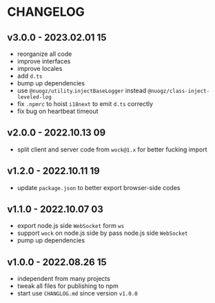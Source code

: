 # CHANGELOG

## v3.0.0 - 2023.02.01 15
* reorganize all code
* improve interfaces
* improve locales
* add `d.ts`
* bump up dependencies
* use `@nuogz/utility`.`injectBaseLogger` instead `@nuogz/class-inject-leveled-log`
* fix `.npmrc` to hoist `i18next` to emit `d.ts` correctly
* fix bug on heartbeat timeout


## v2.0.0 - 2022.10.13 09
* split client and server code from `wock@1.x` for better fucking import


## v1.2.0 - 2022.10.11 19
* update `package.json` to better export browser-side codes


## v1.1.0 - 2022.10.07 03
* export node.js side `WebSocket` form `ws`
* support `wock` on node.js side by pass node.js side `WebSocket`
* pump up dependencies


## v1.0.0 - 2022.08.26 15
* independent from many projects
* tweak all files for publishing to npm
* start use `CHANGLOG.md` since version `v1.0.0`
